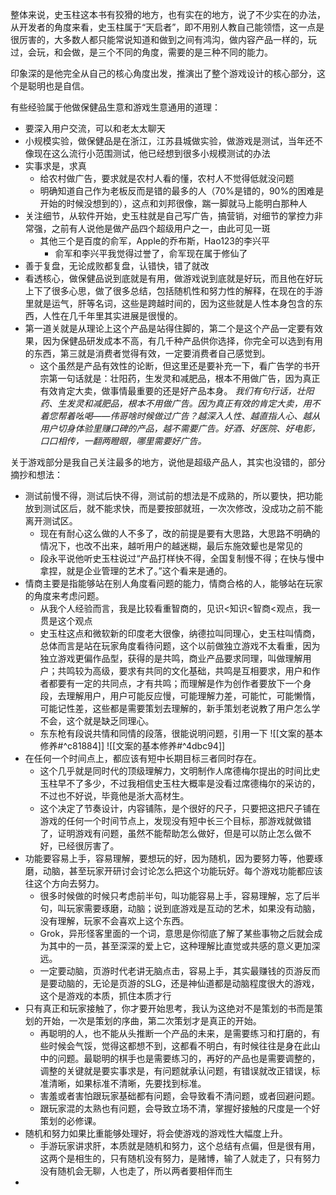 
整体来说，史玉柱这本书有狡猾的地方，也有实在的地方，说了不少实在的办法，从开发者的角度来看，史玉柱属于“天启者”，即不用别人教自己能领悟，这一点是很厉害的，大多数人都只能常说知道和做到之间有鸿沟，做内容产品一样的，玩过，会玩，和会做，是三个不同的角度，需要的是三种不同的能力。

印象深的是他完全从自己的核心角度出发，推演出了整个游戏设计的核心部分，这个是聪明也是自信。

有些经验属于他做保健品生意和游戏生意通用的道理：

- 要深入用户交流，可以和老太太聊天
- 小规模实验，做保健品是在浙江，江苏县城做实验，做游戏是测试，当年还不像现在这么流行小范围测试，他已经想到很多小规模测试的办法
- 实事求是，求真
	- 给农村做广告，要求就是农村人看的懂，农村人不觉得低就没问题
	- 明确知道自己作为老板反而是错的最多的人（70%是错的，90%的困难是开始的时候没想到的），这点和刘邦很像，踹一脚就马上能明白那种人
- 关注细节，从软件开始，史玉柱就是自己写广告，搞营销，对细节的掌控力非常强，之前有人说他是做产品四个超级用户之一，由此可见一斑
	- 其他三个是百度的俞军，Apple的乔布斯，Hao123的李兴平
		- 俞军和李兴平我觉得过誉了，俞军现在属于修仙了
- 善于复盘，无论成败都复盘，认错快，错了就改
- 看透核心，做保健品说到底就是有用，做游戏说到底就是好玩，而且他在好玩上下了很多心思，做了很多总结，包括随机性和努力性的解释，在现在的手游里就是运气，肝等名词，这些是跨越时间的，因为这些就是人性本身包含的东西，人性在几千年里其实进展是很慢的。
- 第一道关就是从理论上这个产品是站得住脚的，第二个是这个产品一定要有效果，因为保健品研发成本不高，有几千种产品供你选择，你完全可以选到有用的东西，第三就是消费者觉得有效，一定要消费者自己感觉到。
	- 这个虽然是产品有效性的论断，但这里还是要补充一下，看广告学的书开宗第一句话就是：壮阳药，生发灵和减肥品，根本不用做广告，因为真正有效肯定大卖，做事情最重要的还是好产品本身。
		*我们有句行话，壮阳药、生发灵和减肥品，根本不用做广告。因为真正有效的肯定大卖，用不着您帮着吆喝——伟哥啥时候做过广告？越深入人性、越直指人心、越从用户切身体验里赚口碑的产品，越不需要广告。好酒、好医院、好电影，口口相传，一翻两瞪眼，哪里需要好广告。*

关于游戏部分是我自己关注最多的地方，说他是超级产品人，其实也没错的，部分摘抄和想法：
- 测试前慢不得，测试后快不得，测试前的想法是不成熟的，所以要快，把功能放到测试区后，就不能求快，而是要按部就班，一次次修改，没成功之前不能离开测试区。
	- 现在有耐心这么做的人不多了，改的前提是要有大思路，大思路不明确的情况下，也改不出来，越听用户的越迷糊，最后东施效颦也是常见的
	- 段永平说他听史玉柱说过“产品打样快不得，全国复制慢不得；在快与慢中拿捏，就是企业管理的艺术了。”这个看来是通的。
- 情商主要是指能够站在别人角度看问题的能力，情商合格的人，能够站在玩家的角度来考虑问题。
	- 从我个人经验而言，我是比较看重智商的，见识<知识<智商<观点，我一贯是这个观点
	- 史玉柱这点和微软新的印度老大很像，纳德拉叫同理心，史玉柱叫情商，总体而言是站在玩家角度看待问题，这个以前做独立游戏不太看重，因为独立游戏更偏作品型，获得的是共鸣，商业产品要求同理，叫做理解用户；共鸣较为高级，要求有共同的文化基础，共鸣是互相要求，用户和作者都要有一定的共同点，才有共鸣；而理解是作为创作者要放下一个身段，去理解用户，用户可能反应慢，可能理解力差，可能忙，可能懒惰，可能记性差，这些都是需要策划去理解的，新手策划老说教了用户怎么学不会，这个就是缺乏同理心。
	- 东东枪有段说共情和同情的段落，很能说明问题，引用一下
		![[文案的基本修养#^c81884]]
		![[文案的基本修养#^4dbc94]]
- 在任何一个时间点上，都应该有短中长期目标三者同时存在。
	- 这个几乎就是同时代的顶级理解力，文明制作人席德梅尔提出的时间比史玉柱早不了多少，不过我相信史玉柱大概率是没看过席德梅尔的采访的，不过也不好说，毕竟他是浙大高材生。
	- 这个决定了节奏设计，内容铺陈，是个很好的尺子，只要把这把尺子铺在游戏的任何一个时间节点上，发现没有短中长三个目标，那游戏就做错了，证明游戏有问题，虽然不能帮助怎么做好，但是可以防止怎么做不好，已经很厉害了。
- 功能要容易上手，容易理解，要想玩的好，因为随机，因为要努力等，他要琢磨，动脑，甚至玩家开研讨会讨论怎么把这个功能玩好。每个游戏功能都应该往这个方向去努力。
	- 很多时候做的时候只考虑前半句，叫功能容易上手，容易理解，忘了后半句，叫玩家需要琢磨，动脑；说到底游戏是互动的艺术，如果没有动脑，没有理解，玩家不会喜欢上这个东西。
	- Grok，异形怪客里面的一个词，意思是你彻底了解了某些事物之后就会成为其中的一员，甚至深深的爱上它，这种理解比直觉或共感的意义更加深远。
	- 一定要动脑，页游时代老讲无脑点击，容易上手，其实最赚钱的页游反而是要动脑的，无论是页游的SLG，还是神仙道都是动脑程度很大的游戏，这个是游戏的本质，抓住本质才行
- 只有真正和玩家接触了，你才要开始思考，我认为这绝对不是策划的书而是策划的开始，一次是策划的序曲，第二次策划才是真正的开始。
	- 再聪明的人，也不能从头推断一个产品的未来，是需要练习和打磨的，有些时候会气馁，觉得这都想不到，这都看不明白，有时候往往是身在此山中的问题。最聪明的棋手也是需要练习的，再好的产品也是需要调整的，调整的关键就是要实事求是，有问题就承认问题，有错误就改正错误，标准清晰，如果标准不清晰，先要找到标准。
	- 害羞或者害怕跟玩家基础都有问题，会导致看不清问题，或者回避问题。
	- 跟玩家混的太熟也有问题，会导致立场不清，掌握好接触的尺度是一个好策划的必修课。
- 随机和努力如果比重能够处理好，将会使游戏的游戏性大幅度上升。
	- 手游玩家讲求肝，本质就是随机和努力，这个总结有点偏，但是很有用，这两个是相生的，只有随机没有努力，是赌博，输了人就走了，只有努力没有随机会无聊，人也走了，所以两者要相伴而生
- 
